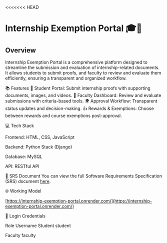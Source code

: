 <<<<<<< HEAD
# Internship Exemption Portal 🎓💼

## Overview
Internship Exemption Portal is a comprehensive platform designed to streamline the submission and evaluation of internship-related documents. It allows students to submit proofs, and faculty to review and evaluate them efficiently, ensuring a transparent and organized workflow.

📚 Features
🔑 Student Portal: Submit internship proofs with supporting documents, images, and videos.
📄 Faculty Dashboard: Review and evaluate submissions with criteria-based tools.
🌍 Approval Workflow: Transparent status updates and decision-making.
👍 Rewards & Exemptions: Choose between rewards and course exemptions post-approval.

💻 Tech Stack

Frontend: HTML, CSS, JavaScript

Backend: Python Stack (Django)

Database: MySQL

API: RESTful API

📄 SRS Document
You can view the full Software Requirements Specification (SRS) document [here](https://github.com/SubhikshaPonraj/Internship_course_portal/blob/main/16-7376221CS321-PROJECT_FLOW.pdf).

🌐 Working Model

[https://internship-exemption-portal.onrender.com/](https://internship-exemption-portal.onrender.com/)


🔑 Login Credentials

Role	Username
Student	student

Faculty	faculty
